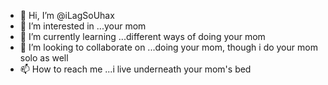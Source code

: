 - 👋 Hi, I’m @iLagSoUhax
- 👀 I’m interested in ...your mom
- 🌱 I’m currently learning ...different ways of doing your mom
- 💞️ I’m looking to collaborate on ...doing your mom, though i do your mom solo as well
- 📫 How to reach me ...i live underneath your mom's bed

<!---
iLagSoUhax/iLagSoUhax is a ✨ special ✨ repository because its `README.md` (this file) appears on your GitHub profile.
You can click the Preview link to take a look at your changes.
--->

